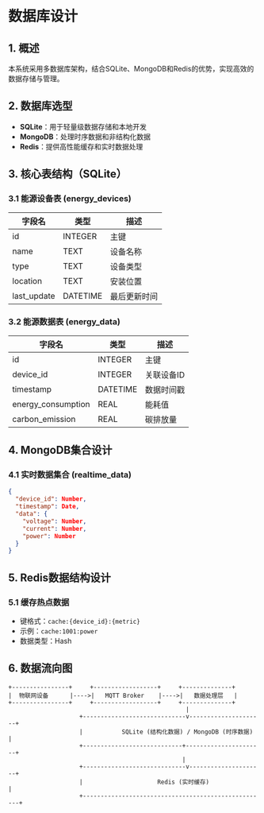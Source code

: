 # 数据库设计

## 1. 概述
本系统采用多数据库架构，结合SQLite、MongoDB和Redis的优势，实现高效的数据存储与管理。

## 2. 数据库选型
- **SQLite**：用于轻量级数据存储和本地开发
- **MongoDB**：处理时序数据和非结构化数据
- **Redis**：提供高性能缓存和实时数据处理

## 3. 核心表结构（SQLite）

### 3.1 能源设备表 (energy_devices)
| 字段名 | 类型 | 描述 |
|--------|------|------|
| id | INTEGER | 主键 |
| name | TEXT | 设备名称 |
| type | TEXT | 设备类型 |
| location | TEXT | 安装位置 |
| last_update | DATETIME | 最后更新时间 |

### 3.2 能源数据表 (energy_data)
| 字段名 | 类型 | 描述 |
|--------|------|------|
| id | INTEGER | 主键 |
| device_id | INTEGER | 关联设备ID |
| timestamp | DATETIME | 数据时间戳 |
| energy_consumption | REAL | 能耗值 |
| carbon_emission | REAL | 碳排放量 |

## 4. MongoDB集合设计

### 4.1 实时数据集合 (realtime_data)
```json
{
  "device_id": Number,
  "timestamp": Date,
  "data": {
    "voltage": Number,
    "current": Number,
    "power": Number
  }
}
```

## 5. Redis数据结构设计

### 5.1 缓存热点数据
- 键格式：`cache:{device_id}:{metric}`
- 示例：`cache:1001:power`
- 数据类型：Hash

## 6. 数据流向图
```
+----------------+     +------------------+     +--------------+
|  物联网设备      |---->|   MQTT Broker    |---->|   数据处理层   |
+----------------+     +------------------+     +--------------+
                                                  |
                    +-----------------------------v---------------------+
                    |           SQLite (结构化数据) / MongoDB (时序数据)        |
                    +----------------------------+----------------------+
                                                 |
                    +-----------------------------v---------------------+
                    |                     Redis (实时缓存)                   |
                    +----------------------------------------------------+
```